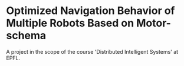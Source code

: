 # Optimized Navigation Behavior of Multiple Robots Based on Motor-schema
A project in the scope of the course 'Distributed Intelligent Systems' at EPFL.
